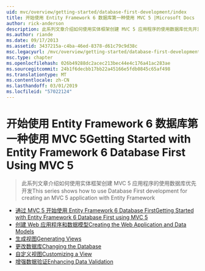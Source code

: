 ```yaml
---
uid: mvc/overview/getting-started/database-first-development/index
title: 开始使用 Entity Framework 6 数据库第一种使用 MVC 5 |Microsoft Docs
author: rick-anderson
description: 此系列文章介绍如何使用实体框架创建 MVC 5 应用程序的使用数据库优先开发
ms.author: riande
ms.date: 09/17/2013
ms.assetid: 3437215a-c4ba-46ed-8378-d61c79c9d38c
msc.legacyurl: /mvc/overview/getting-started/database-first-development
msc.type: chapter
ms.openlocfilehash: 026b49288dc2acec213bec44e4c176a41ac283ae
ms.sourcegitcommit: 24b1f6decbb17bb22a45166e5fdb0845c65af498
ms.translationtype: MT
ms.contentlocale: zh-CN
ms.lasthandoff: 03/01/2019
ms.locfileid: "57022124"
---
```

<a name="getting-started-with-entity-framework-6-database-first-using-mvc-5"></a><span data-ttu-id="74687-103">开始使用 Entity Framework 6 数据库第一种使用 MVC 5</span><span class="sxs-lookup"><span data-stu-id="74687-103">Getting Started with Entity Framework 6 Database First Using MVC 5</span></span>
====================
> <span data-ttu-id="74687-104">此系列文章介绍如何使用实体框架创建 MVC 5 应用程序的使用数据库优先开发</span><span class="sxs-lookup"><span data-stu-id="74687-104">This series shows how to use Database First development for creating an MVC 5 application with Entity Framework</span></span>


- [<span data-ttu-id="74687-105">通过 MVC 5 开始使用 Entity Framework 6 Database First</span><span class="sxs-lookup"><span data-stu-id="74687-105">Getting Started with Entity Framework 6 Database First using MVC 5</span></span>](setting-up-database.md)
- [<span data-ttu-id="74687-106">创建 Web 应用程序和数据模型</span><span class="sxs-lookup"><span data-stu-id="74687-106">Creating the Web Application and Data Models</span></span>](creating-the-web-application.md)
- [<span data-ttu-id="74687-107">生成视图</span><span class="sxs-lookup"><span data-stu-id="74687-107">Generating Views</span></span>](generating-views.md)
- [<span data-ttu-id="74687-108">更改数据库</span><span class="sxs-lookup"><span data-stu-id="74687-108">Changing the Database</span></span>](changing-the-database.md)
- [<span data-ttu-id="74687-109">自定义视图</span><span class="sxs-lookup"><span data-stu-id="74687-109">Customizing a View</span></span>](customizing-a-view.md)
- [<span data-ttu-id="74687-110">增强数据验证</span><span class="sxs-lookup"><span data-stu-id="74687-110">Enhancing Data Validation</span></span>](enhancing-data-validation.md)
